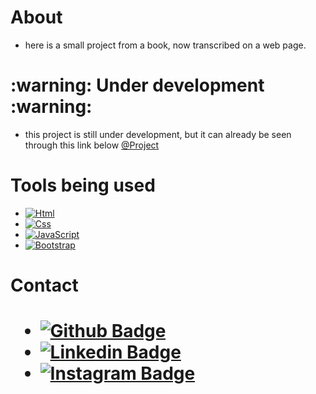 <h1>About</h1>

- here is a small project from a book, now transcribed on a web page.

<h1 text-algin="center">:warning: Under development :warning:</h1>

-  this project is still under development, but it can already be seen through this link below [@Project](https://artedevestir.netlify.app/)

<h1>Tools being used</h1>

- [![Html](https://img.shields.io/badge/HTML-239120?style=for-the-badge&logo=html5&logoColor=white)]()
- [![Css](https://img.shields.io/badge/CSS3-1572B6?style=for-the-badge&logo=css3&logoColor=white)]()
- [![JavaScript](https://img.shields.io/badge/JavaScript-323330?style=for-the-badge&logo=javascript&logoColor=F7DF1E)]()
- [![Bootstrap](https://img.shields.io/badge/Bootstrap-563D7C?style=for-the-badge&logo=bootstrap&logoColor=white)]()

<h1>Contact<h1>

- [![Github Badge](https://img.shields.io/badge/GitHub-100000?style=for-the-badge&logo=github&logoColor=white&link=https://github.com/Caiozxx)](https://github.com/Caiozxx)
- [![Linkedin Badge](https://img.shields.io/badge/LinkedIn-0077B5?style=for-the-badge&logo=linkedin&logoColor=white&link=https://www.linkedin.com/in/caio-ferreira-0679411b2/)](https://www.linkedin.com/in/caio-ferreira-0679411b2/)
- [![Instagram Badge](https://img.shields.io/badge/Instagram-E4405F?style=for-the-badge&logo=instagram&logoColor=white&link=https://www.instagram.com/_caiozzzz/)](https://www.instagram.com/_caiozzzz/)